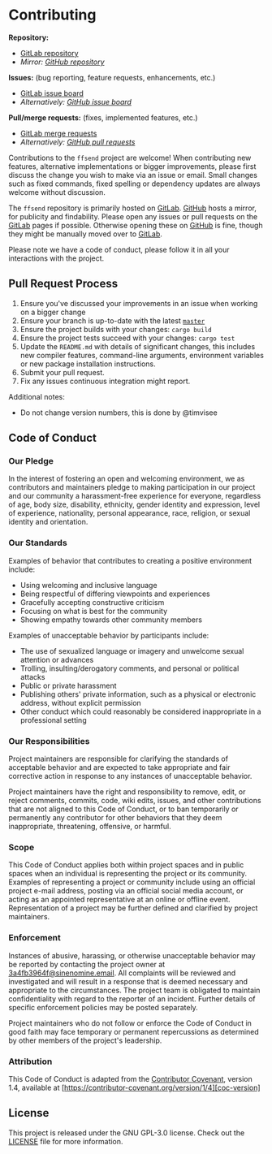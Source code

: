 # Contributing

**Repository:**
- [GitLab repository][gitlab]
- _Mirror: [GitHub repository][github]_

**Issues:** (bug reporting, feature requests, enhancements, etc.)
- [GitLab issue board][gitlab-issues]
- _Alternatively: [GitHub issue board][github-issues]_

**Pull/merge requests:** (fixes, implemented features, etc.)
- [GitLab merge requests][gitlab-mr]
- _Alternatively: [GitHub pull requests][github-pr]_



Contributions to the `ffsend` project are welcome!
When contributing new features, alternative implementations or bigger
improvements, please first discuss the change you wish to make via an issue
or email.
Small changes such as fixed commands, fixed spelling or dependency updates
are always welcome without discussion.

The `ffsend` repository is primarily hosted on [GitLab][gitlab].
[GitHub][github] hosts a mirror, for publicity and findability.
Please open any issues or pull requests on the [GitLab][gitlab] pages if possible.
Otherwise opening these on [GitHub][github] is fine, though they might be
manually moved over to [GitLab][gitlab].

Please note we have a code of conduct, please follow it in all your interactions
with the project.

## Pull Request Process

1. Ensure you've discussed your improvements in an issue when working on a
   bigger change
2. Ensure your branch is up-to-date with the latest [`master`][branch-master]
3. Ensure the project builds with your changes: `cargo build`
4. Ensure the project tests succeed with your changes: `cargo test`
5. Update the `README.md` with details of significant changes, this includes new
   compiler features, command-line arguments, environment variables or new
   package installation instructions.
6. Submit your pull request.
7. Fix any issues continuous integration might report.

Additional notes:
- Do not change version numbers, this is done by @timvisee

## Code of Conduct

### Our Pledge

In the interest of fostering an open and welcoming environment, we as
contributors and maintainers pledge to making participation in our project and
our community a harassment-free experience for everyone, regardless of age, body
size, disability, ethnicity, gender identity and expression, level of experience,
nationality, personal appearance, race, religion, or sexual identity and
orientation.

### Our Standards

Examples of behavior that contributes to creating a positive environment
include:

* Using welcoming and inclusive language
* Being respectful of differing viewpoints and experiences
* Gracefully accepting constructive criticism
* Focusing on what is best for the community
* Showing empathy towards other community members

Examples of unacceptable behavior by participants include:

* The use of sexualized language or imagery and unwelcome sexual attention or
advances
* Trolling, insulting/derogatory comments, and personal or political attacks
* Public or private harassment
* Publishing others' private information, such as a physical or electronic
  address, without explicit permission
* Other conduct which could reasonably be considered inappropriate in a
  professional setting

### Our Responsibilities

Project maintainers are responsible for clarifying the standards of acceptable
behavior and are expected to take appropriate and fair corrective action in
response to any instances of unacceptable behavior.

Project maintainers have the right and responsibility to remove, edit, or
reject comments, commits, code, wiki edits, issues, and other contributions
that are not aligned to this Code of Conduct, or to ban temporarily or
permanently any contributor for other behaviors that they deem inappropriate,
threatening, offensive, or harmful.

### Scope

This Code of Conduct applies both within project spaces and in public spaces
when an individual is representing the project or its community. Examples of
representing a project or community include using an official project e-mail
address, posting via an official social media account, or acting as an appointed
representative at an online or offline event. Representation of a project may be
further defined and clarified by project maintainers.

### Enforcement

Instances of abusive, harassing, or otherwise unacceptable behavior may be
reported by contacting the project owner at 3a4fb3964f@sinenomine.email. All
complaints will be reviewed and investigated and will result in a response that
is deemed necessary and appropriate to the circumstances. The project team is
obligated to maintain confidentiality with regard to the reporter of an incident.
Further details of specific enforcement policies may be posted separately.

Project maintainers who do not follow or enforce the Code of Conduct in good
faith may face temporary or permanent repercussions as determined by other
members of the project's leadership.

### Attribution
This Code of Conduct is adapted from the [Contributor Covenant][coc-homepage], version 1.4,
available at [https://contributor-covenant.org/version/1/4][coc-version]

## License
This project is released under the GNU GPL-3.0 license.
Check out the [LICENSE](LICENSE) file for more information.

[branch-master]: https://gitlab.com/timvisee/ffsend/tree/master
[gitlab]: https://gitlab.com/timvisee/ffsend
[gitlab-issues]: https://gitlab.com/timvisee/ffsend/issues
[gitlab-mr]: https://gitlab.com/timvisee/ffsend/merge_requests
[github]: https://github.com/timvisee/ffsend
[github-issues]: https://github.com/timvisee/ffsend/issues
[github-pr]: https://github.com/timvisee/ffsend/pulls
[coc-homepage]: https://contributor-covenant.org
[coc-version]: https://contributor-covenant.org/version/1/4/
